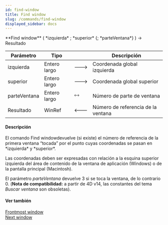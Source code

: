 ```yaml
---
id: find-window
title: Find window
slug: /commands/find-window
displayed_sidebar: docs
---
```


<!--REF #_command_.Find window.Syntax-->**Find window** ( *izquierda* ; *superior* {; *parteVentana*} ) -> Resultado<!-- END REF-->
<!--REF #_command_.Find window.Params-->
| Parámetro | Tipo |  | Descripción |
| --- | --- | --- | --- |
| izquierda | Entero largo | &#x1F852; | Coordenada global izquierda |
| superior | Entero largo | &#x1F852; | Coordenada global superior |
| parteVentana | Entero largo | &#x1F858; | Número de parte de ventana |
| Resultado | WinRef | &#x1F850; | Número de referencia de la ventana |

<!-- END REF-->

#### Descripción 

<!--REF #_command_.Find window.Summary-->El comando Find windowdevuelve (si existe) el número de referencia de la primera ventana “tocada” por el punto cuyas coordenadas se pasan en *izquierda* y *superior*.<!-- END REF--> 

Las coordenadas deben ser expresadas con relación a la esquina superior izquierda del área de contenido de la ventana de aplicación (Windows) o de la pantalla principal (Macintosh).

El parámetro *parteVentana* devuelve 3 si se toca la ventana, de lo contrario 0\. (**Nota de compatibilidad:** a partir de 4D v14, las constantes del tema *Buscar ventana* son obsoletas).

#### Ver también 

[Frontmost window](frontmost-window.md)  
[Next window](next-window.md)  